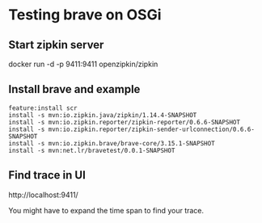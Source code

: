 # Testing brave on OSGi

## Start zipkin server

docker run -d -p 9411:9411 openzipkin/zipkin

## Install brave and example

```
feature:install scr
install -s mvn:io.zipkin.java/zipkin/1.14.4-SNAPSHOT
install -s mvn:io.zipkin.reporter/zipkin-reporter/0.6.6-SNAPSHOT
install -s mvn:io.zipkin.reporter/zipkin-sender-urlconnection/0.6.6-SNAPSHOT
install -s mvn:io.zipkin.brave/brave-core/3.15.1-SNAPSHOT
install -s mvn:net.lr/bravetest/0.0.1-SNAPSHOT
```

## Find trace in UI

http://localhost:9411/

You might have to expand the time span to find your trace.
